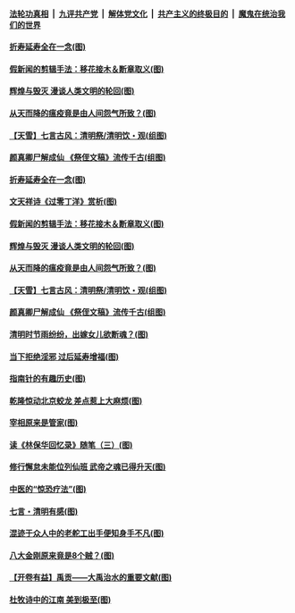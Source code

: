 ####  [法轮功真相](../../../../basic/blob/master/README.md?t=04051901) &nbsp;|&nbsp; [九评共产党](../../../../9ping.md/blob/master/README.md?t=04051901) &nbsp;|&nbsp; [解体党文化](../../../../jtdwh.md/blob/master/README.md?t=04051901)  &nbsp;|&nbsp; [共产主义的终极目的](../../../../gczydzjmd.md/blob/master/README.md?t=04051901) &nbsp;|&nbsp; [魔鬼在统治我们的世界](../../../../mgztzwmdsj.md/blob/master/README.md?t=04051901) 

#### [折寿延寿全在一念(图)](../pages/p7/928271.md?t=04051901) 

#### [假新闻的剪辑手法：移花接木＆断章取义(图)](../pages/p7/928568.md?t=04051901) 

#### [辉煌与毁灭 漫谈人类文明的轮回(图)](../pages/p7/928269.md?t=04051901) 

#### [从天而降的瘟疫竟是由人间怨气所致？(图)](../pages/p7/928375.md?t=04051901) 

#### [【天雪】七言古风：清明祭/清明饮・观(组图)](../pages/p7/928585.md?t=04051901) 

#### [颜真卿尸解成仙 《祭侄文稿》流传千古(组图)](../pages/p7/926379.md?t=04051901) 

#### [折寿延寿全在一念(图)](../pages/p7/928271.md?t=04051901) 

#### [文天祥诗《过零丁洋》赏析(图)](../pages/p7/928360.md?t=04051901) 

#### [假新闻的剪辑手法：移花接木＆断章取义(图)](../pages/p7/928568.md?t=04051901) 

#### [辉煌与毁灭 漫谈人类文明的轮回(图)](../pages/p7/928269.md?t=04051901) 

#### [从天而降的瘟疫竟是由人间怨气所致？(图)](../pages/p7/928375.md?t=04051901) 

#### [【天雪】七言古风：清明祭/清明饮・观(组图)](../pages/p7/928585.md?t=04051901) 

#### [颜真卿尸解成仙 《祭侄文稿》流传千古(组图)](../pages/p7/926379.md?t=04051901) 

#### [清明时节雨纷纷，出嫁女儿欲断魂？(图)](../pages/p7/928229.md?t=04051901) 

#### [当下拒绝淫邪 过后延寿增福(图)](../pages/p7/928142.md?t=04051901) 

#### [指南针的有趣历史(图)](../pages/p7/927838.md?t=04051901) 

#### [乾隆惊动北京蛟龙 差点惹上大麻烦(图)](../pages/p7/928247.md?t=04051901) 

#### [宰相原来是管家(图)](../pages/p7/927841.md?t=04051901) 

#### [读《林保华回忆录》随笔（三）(图)](../pages/p7/927928.md?t=04051901) 

#### [修行懈怠未能位列仙班 武帝之魂已得升天(图)](../pages/p7/927921.md?t=04051901) 

#### [中医的“惊恐疗法”(图)](../pages/p7/927840.md?t=04051901) 

#### [七言・清明有感(图)](../pages/p7/928236.md?t=04051901) 

#### [混迹于众人中的老舵工出手便知身手不凡(图)](../pages/p7/927890.md?t=04051901) 

#### [八大金刚原来竟是8个贼？(图)](../pages/p7/927994.md?t=04051901) 

#### [【开卷有益】禹贡——大禹治水的重要文献(图)](../pages/p7/927930.md?t=04051901) 

#### [杜牧诗中的江南 美到极至(图)](../pages/p7/928144.md?t=04051901) 

